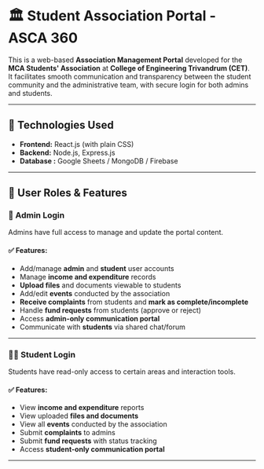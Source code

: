 # 🏛️ Student Association Portal - ASCA 360

This is a web-based **Association Management Portal** developed for the **MCA Students' Association** at **College of Engineering Trivandrum (CET)**. It facilitates smooth communication and transparency between the student community and the administrative team, with secure login for both admins and students.

---

## 🚀 Technologies Used

- **Frontend:** React.js (with plain CSS)
- **Backend:** Node.js, Express.js
- **Database :** Google Sheets / MongoDB / Firebase


---

## 👥 User Roles & Features

### 🔐 Admin Login

Admins have full access to manage and update the portal content.

#### ✅ Features:
- Add/manage **admin** and **student** user accounts
- Manage **income and expenditure** records
- **Upload files** and documents viewable to students
- Add/edit **events** conducted by the association
- **Receive complaints** from students and **mark as complete/incomplete**
- Handle **fund requests** from students (approve or reject)
- Access **admin-only communication portal**
- Communicate with **students** via shared chat/forum

---

### 👨‍🎓 Student Login

Students have read-only access to certain areas and interaction tools.

#### ✅ Features:
- View **income and expenditure** reports
- View uploaded **files and documents**
- View all **events** conducted by the association
- Submit **complaints** to admins
- Submit **fund requests** with status tracking
- Access **student-only communication portal**

---



